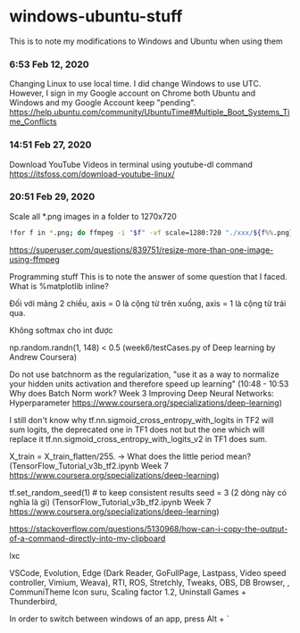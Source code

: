 # windows-ubuntu-stuff
This is to note my modifications to Windows and Ubuntu when using them

### 6:53 Feb 12, 2020
Changing Linux to use local time. 
I did change Windows to use UTC. However, I sign in my Google account on Chrome both Ubuntu and Windows and my Google Account keep "pending". 
https://help.ubuntu.com/community/UbuntuTime#Multiple_Boot_Systems_Time_Conflicts

### 14:51 Feb 27, 2020
Download YouTube Videos in terminal using youtube-dl command
https://itsfoss.com/download-youtube-linux/

### 20:51 Feb 29, 2020
Scale all *.png images in a folder to 1270x720  
```bash
!for f in *.png; do ffmpeg -i "$f" -vf scale=1280:720 "./xxx/${f%%.png}.png"; done  
```
https://superuser.com/questions/839751/resize-more-than-one-image-using-ffmpeg

Programming stuff
This is to note the answer of some question that I faced.  
What is %matplotlib inline?


Đối với mảng 2 chiều, axis = 0 là cộng từ trên xuống, axis = 1 là cộng từ trái qua.  

Không softmax cho int được

np.random.randn(1, 148) < 0.5 (week6/testCases.py of Deep learning by Andrew Coursera)  

Do not use batchnorm as the regularization, "use it as a way to normalize your hidden units activation and therefore speed up learning" (10:48 - 10:53 Why does Batch Norm work? Week 3 Improving Deep Neural Networks: Hyperparameter https://www.coursera.org/specializations/deep-learning)  

I still don't know why tf.nn.sigmoid_cross_entropy_with_logits in TF2 will sum logits, the deprecated one in TF1 does not but the one which will replace it tf.nn.sigmoid_cross_entropy_with_logits_v2 in TF1 does sum.  

X_train = X_train_flatten/255. -> What does the little period mean? (TensorFlow_Tutorial_v3b_tf2.ipynb Week 7 https://www.coursera.org/specializations/deep-learning)  

tf.set_random_seed(1)                             # to keep consistent results
seed = 3 (2 dòng này có nghĩa là gì) (TensorFlow_Tutorial_v3b_tf2.ipynb Week 7 https://www.coursera.org/specializations/deep-learning)  

https://stackoverflow.com/questions/5130968/how-can-i-copy-the-output-of-a-command-directly-into-my-clipboard  

lxc  

VSCode, Evolution, Edge (Dark Reader, GoFullPage, Lastpass, Video speed controller, Vimium, Weava), RTI, ROS, Stretchly, Tweaks, OBS, DB Browser,  , CommuniTheme Icon suru, Scaling factor 1.2, Uninstall Games + Thunderbird,  

In order to switch between windows of an app, press Alt + `  
